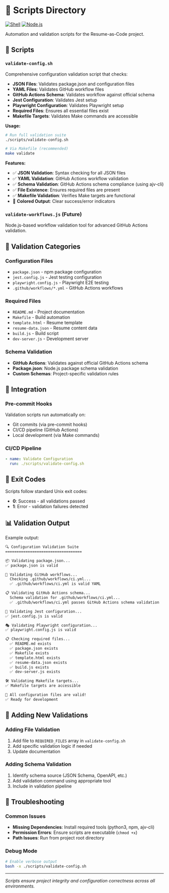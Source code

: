 # 📝 Scripts Directory

[![Shell](https://img.shields.io/badge/Shell-Validation%20Scripts-blue?style=flat-square&logo=gnu-bash)](https://www.gnu.org/software/bash/)
[![Node.js](https://img.shields.io/badge/Node.js-Validation%20Tools-brightgreen?style=flat-square&logo=node.js)](https://nodejs.org/)

Automation and validation scripts for the Resume-as-Code project.

## 📁 Scripts

### **`validate-config.sh`**
Comprehensive configuration validation script that checks:

- **JSON Files**: Validates package.json and configuration files
- **YAML Files**: Validates GitHub workflow files
- **GitHub Actions Schema**: Validates workflow against official schema
- **Jest Configuration**: Validates Jest setup
- **Playwright Configuration**: Validates Playwright setup
- **Required Files**: Ensures all essential files exist
- **Makefile Targets**: Validates Make commands are accessible

**Usage:**
```bash
# Run full validation suite
./scripts/validate-config.sh

# Via Makefile (recommended)
make validate
```

**Features:**
- ✅ **JSON Validation**: Syntax checking for all JSON files
- ✅ **YAML Validation**: GitHub Actions workflow validation
- ✅ **Schema Validation**: GitHub Actions schema compliance (using ajv-cli)
- ✅ **File Existence**: Ensures required files are present
- ✅ **Makefile Validation**: Verifies Make targets are functional
- 🎨 **Colored Output**: Clear success/error indicators

### **`validate-workflows.js`** (Future)
Node.js-based workflow validation tool for advanced GitHub Actions validation.

## 🔧 Validation Categories

### **Configuration Files**
- `package.json` - npm package configuration
- `jest.config.js` - Jest testing configuration
- `playwright.config.js` - Playwright E2E testing
- `.github/workflows/*.yml` - GitHub Actions workflows

### **Required Files**
- `README.md` - Project documentation
- `Makefile` - Build automation
- `template.html` - Resume template
- `resume-data.json` - Resume content data
- `build.js` - Build script
- `dev-server.js` - Development server

### **Schema Validation**
- **GitHub Actions**: Validates against official GitHub Actions schema
- **Package.json**: Node.js package schema validation
- **Custom Schemas**: Project-specific validation rules

## 🚀 Integration

### **Pre-commit Hooks**
Validation scripts run automatically on:
- Git commits (via pre-commit hooks)
- CI/CD pipeline (GitHub Actions)
- Local development (via Make commands)

### **CI/CD Pipeline**
```yaml
- name: Validate Configuration
  run: ./scripts/validate-config.sh
```

## 🎯 Exit Codes

Scripts follow standard Unix exit codes:
- **0**: Success - all validations passed
- **1**: Error - validation failures detected

## 📊 Validation Output

Example output:
```bash
🔍 Configuration Validation Suite
==================================

📦 Validating package.json...
✅ package.json is valid

🔄 Validating GitHub workflows...
  Checking .github/workflows/ci.yml...
  ✅ .github/workflows/ci.yml is valid YAML

📋 Validating GitHub Actions schema...
  Schema validation for .github/workflows/ci.yml...
  ✅ .github/workflows/ci.yml passes GitHub Actions schema validation

🧪 Validating Jest configuration...
✅ jest.config.js is valid

🎭 Validating Playwright configuration...
✅ playwright.config.js is valid

📋 Checking required files...
  ✅ README.md exists
  ✅ package.json exists
  ✅ Makefile exists
  ✅ template.html exists
  ✅ resume-data.json exists
  ✅ build.js exists
  ✅ dev-server.js exists

🛠️ Validating Makefile targets...
✅ Makefile targets are accessible

🎉 All configuration files are valid!
✅ Ready for development
```

## 🔄 Adding New Validations

### **Adding File Validation**
1. Add file to `REQUIRED_FILES` array in `validate-config.sh`
2. Add specific validation logic if needed
3. Update documentation

### **Adding Schema Validation**
1. Identify schema source (JSON Schema, OpenAPI, etc.)
2. Add validation command using appropriate tool
3. Include in validation pipeline

## 🐛 Troubleshooting

### **Common Issues**
- **Missing Dependencies**: Install required tools (python3, npm, ajv-cli)
- **Permission Errors**: Ensure scripts are executable (`chmod +x`)
- **Path Issues**: Run from project root directory

### **Debug Mode**
```bash
# Enable verbose output
bash -x ./scripts/validate-config.sh
```

---

*Scripts ensure project integrity and configuration correctness across all environments.*